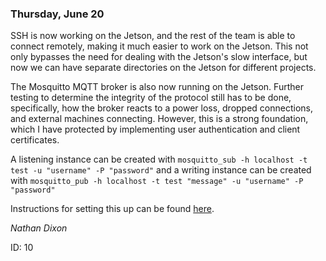 ### Thursday, June 20

SSH is now working on the Jetson, and the rest of the team is able to connect remotely, making it much easier to work on the Jetson. This not only bypasses the need for dealing with the Jetson's slow interface, but now we can have separate directories on the Jetson for different projects. 

The Mosquitto MQTT broker is also now running on the Jetson. Further testing to determine the integrity of the protocol still has to be done, specifically, how the broker reacts to a power loss, dropped connections, and external machines connecting. However, this is a strong foundation, which I have protected by implementing user authentication and client certificates. 

A listening instance can be created with `mosquitto_sub -h localhost -t test -u "username" -P "password"` and a writing instance can be created with `mosquitto_pub -h localhost -t test "message" -u "username" -P "password"`

Instructions for setting this up can be found [here](https://medium.com/gravio-edge-iot-platform/how-to-set-up-a-mosquitto-mqtt-broker-securely-using-client-certificates-82b2aaaef9c8).

*Nathan Dixon*

ID: 10
